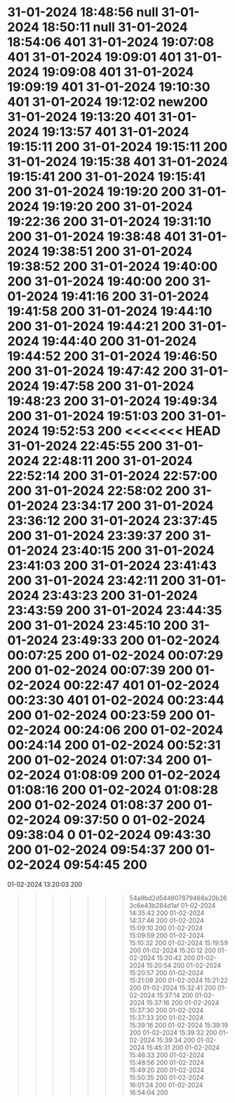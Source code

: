 31-01-2024 18:48:56		null
31-01-2024 18:50:11		null
31-01-2024 18:54:06		401
31-01-2024 19:07:08		401
31-01-2024 19:09:01		401
31-01-2024 19:09:08		401
31-01-2024 19:09:19		401
31-01-2024 19:10:30		401
31-01-2024 19:12:02		new200
31-01-2024 19:13:20		401
31-01-2024 19:13:57		401
31-01-2024 19:15:11		200
31-01-2024 19:15:11		200
31-01-2024 19:15:38		401
31-01-2024 19:15:41		200
31-01-2024 19:15:41		200
31-01-2024 19:19:20		200
31-01-2024 19:19:20		200
31-01-2024 19:22:36		200
31-01-2024 19:31:10		200
31-01-2024 19:38:48		401
31-01-2024 19:38:51		200
31-01-2024 19:38:52		200
31-01-2024 19:40:00		200
31-01-2024 19:40:00		200
31-01-2024 19:41:16		200
31-01-2024 19:41:58		200
31-01-2024 19:44:10		200
31-01-2024 19:44:21		200
31-01-2024 19:44:40		200
31-01-2024 19:44:52		200
31-01-2024 19:46:50		200
31-01-2024 19:47:42		200
31-01-2024 19:47:58		200
31-01-2024 19:48:23		200
31-01-2024 19:49:34		200
31-01-2024 19:51:03		200
31-01-2024 19:52:53		200
<<<<<<< HEAD
31-01-2024 22:45:55		200
31-01-2024 22:48:11		200
31-01-2024 22:52:14		200
31-01-2024 22:57:00		200
31-01-2024 22:58:02		200
31-01-2024 23:34:17		200
31-01-2024 23:36:12		200
31-01-2024 23:37:45		200
31-01-2024 23:39:37		200
31-01-2024 23:40:15		200
31-01-2024 23:41:03		200
31-01-2024 23:41:43		200
31-01-2024 23:42:11		200
31-01-2024 23:43:23		200
31-01-2024 23:43:59		200
31-01-2024 23:44:35		200
31-01-2024 23:45:10		200
31-01-2024 23:49:33		200
01-02-2024 00:07:25		200
01-02-2024 00:07:29		200
01-02-2024 00:07:39		200
01-02-2024 00:22:47		401
01-02-2024 00:23:30		401
01-02-2024 00:23:44		200
01-02-2024 00:23:59		200
01-02-2024 00:24:06		200
01-02-2024 00:24:14		200
01-02-2024 00:52:31		200
01-02-2024 01:07:34		200
01-02-2024 01:08:09		200
01-02-2024 01:08:16		200
01-02-2024 01:08:28		200
01-02-2024 01:08:37		200
01-02-2024 09:37:50		0
01-02-2024 09:38:04		0
01-02-2024 09:43:30		200
01-02-2024 09:54:37		200
01-02-2024 09:54:45		200
=======
01-02-2024 13:20:03		200
>>>>>>> 54a9bd2d544607879468a20b263c6e43b284d1af
01-02-2024 14:35:42		200
01-02-2024 14:37:46		200
01-02-2024 15:09:10		200
01-02-2024 15:09:59		200
01-02-2024 15:10:32		200
01-02-2024 15:19:59		200
01-02-2024 15:20:12		200
01-02-2024 15:20:42		200
01-02-2024 15:20:54		200
01-02-2024 15:20:57		200
01-02-2024 15:21:09		200
01-02-2024 15:21:22		200
01-02-2024 15:32:41		200
01-02-2024 15:37:14		200
01-02-2024 15:37:16		200
01-02-2024 15:37:30		200
01-02-2024 15:37:33		200
01-02-2024 15:39:16		200
01-02-2024 15:39:19		200
01-02-2024 15:39:32		200
01-02-2024 15:39:34		200
01-02-2024 15:45:31		200
01-02-2024 15:46:33		200
01-02-2024 15:48:56		200
01-02-2024 15:49:20		200
01-02-2024 15:50:35		200
01-02-2024 16:01:24		200
01-02-2024 16:54:04		200
